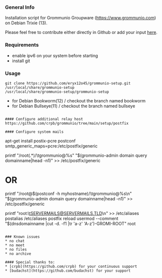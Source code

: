 ### General Info
Installation script for Grommunio Groupware (https://www.grommunio.com) on Debian Trixie (13).

Please feel free to contribute either directly in Github or add your input [here](https://community.grommunio.com/d/1166-debian-bookworm-12-grommunio-setup).

### Requirements
* enable ipv6 on your system before starting
* install git

### Usage
```
git clone https://github.com/eryx12o45/grommunio-setup.git /usr/local/share/grommunio-setup
/usr/local/share/grommunio-setup/grommunio-setup
```
* for Debian Bookworm(12) / checkout the branch named bookworm
* for Debian Bullseye(11) / checkout the branch named bullseye

```

#### Configure additional relay host
https://github.com/crpb/grommunio/tree/main/setup/postfix

#### Configure system mails
```
apt-get install postix-pcre
postconf smtp_generic_maps=pcre:/etc/postfix/generic

printf "/root(.*)/\tgrommunio@%s" "$(grommunio-admin domain query domainname|head -n1)" >> /etc/postfix/generic
# OR
printf "/root@$(postconf -h myhostname)/\tgrommunio@%s\n" "$(grommunio-admin domain query domainname|head -n1)" >> /etc/postfix/generic

printf "root:\tSERVERMAILS@SERVERMAILS.TLD\n" >> /etc/aliases
postalias /etc/aliases
postfix reload
usermod --comment "$(dnsdomainname |cut -d. -f1 |tr 'a-z' 'A-z')-GROMI-ROOT" root
```

### Known issues
* no chat
* no meet
* no files
* no archive

#### Special thanks to:
* [crpb](https://github.com/crpb) for your continuous support
* [budachst](https://github.com/budachst) for your support
